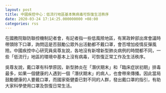 ```yaml
---
layout: post
title: 中國疾控中心：低流行地區基本無病毒可恢復生活秩序
date: 2020-03-24 17:14:25.000000000 +08:00
categories: rss
---
```


在國務院聯防聯控機制記者會，有記者指一些低風險地區，有黨政幹部出席會議時帶頭除下口罩，詢問這是否鼓勵公眾外出活動都不戴口罩，會否增加疫情反彈風險。中國疾控中心研究員吳尊友說，各地沒有新增新型肺炎病例的時間都不同，一些「低流行」地區的環境中基本上沒有病毒，可恢復正常工作及生活秩序。

吳尊友說，戴口罩有科學原因，新型肺炎在「潛伏期末」和「臨床症狀初期」排毒最多，如果一個健康的人遇到一個「潛伏期末」的病人，也會帶來傳播。因此當局鼓勵健康的人要戴口罩，而國家衛健委已對不同的人群，發出戴口罩的指引，有助大家科學使用口罩及恢復日常生活。
